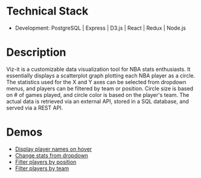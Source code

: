# Technical Stack
- Development: PostgreSQL | Express | D3.js | React | Redux | Node.js

# Description
Viz-it is a customizable data visualization tool for NBA stats enthusiasts. It essentially displays a scatterplot graph plotting each NBA player as a circle. The statistics used for the X and Y axes can be selected from dropdown menus, and players can be filtered by team or position. Circle size is based on # of games played, and circle color is based on the player's team. The actual data is retrieved via an external API, stored in a SQL database, and served via a REST API.

# Demos
- <a href="https://s3-us-west-1.amazonaws.com/gitbuckets/vizit/vizit_hover.gif">Display player names on hover</a>
- <a href="https://s3-us-west-1.amazonaws.com/gitbuckets/vizit/vizit_change_stats.gif">Change stats from dropdown</a>
- <a href="https://s3-us-west-1.amazonaws.com/gitbuckets/vizit/vizit_filter_positions.gif">Filter players by position</a>
- <a href="https://s3-us-west-1.amazonaws.com/gitbuckets/vizit/vizit_filter_teams.gif">Filter players by team</a>
